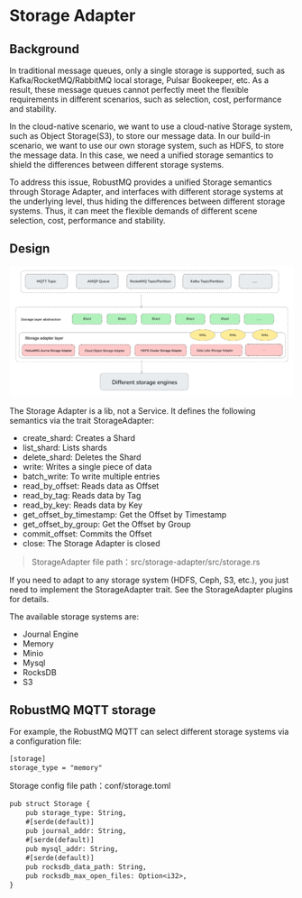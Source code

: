 # Storage Adapter
## Background
In traditional message queues, only a single storage is supported, such as Kafka/RocketMQ/RabbitMQ local storage, Pulsar Bookeeper, etc. As a result, these message queues cannot perfectly meet the flexible requirements in different scenarios, such as selection, cost, performance and stability.

In the cloud-native scenario, we want to use a cloud-native Storage system, such as Object Storage(S3), to store our message data. In our build-in scenario, we want to use our own storage system, such as HDFS, to store the message data. In this case, we need a unified storage semantics to shield the differences between different storage systems.

To address this issue, RobustMQ provides a unified Storage semantics through Storage Adapter, and interfaces with different storage systems at the underlying level, thus hiding the differences between different storage systems. Thus, it can meet the flexible demands of different scene selection, cost, performance and stability.


## Design
![image](../../images/storage-adapter.png)

The Storage Adapter is a lib, not a Service. It defines the following semantics via the trait StorageAdapter:
- create_shard: Creates a Shard
- list_shard: Lists shards
- delete_shard: Deletes the Shard
- write: Writes a single piece of data
- batch_write: To write multiple entries
- read_by_offset: Reads data as Offset
- read_by_tag: Reads data by Tag
- read_by_key: Reads data by Key
- get_offset_by_timestamp: Get the Offset by Timestamp
- get_offset_by_group: Get the Offset by Group
- commit_offset: Commits the Offset
- close: The Storage Adapter is closed


> StorageAdapter file path：src/storage-adapter/src/storage.rs

If you need to adapt to any storage system (HDFS, Ceph, S3, etc.), you just need to implement the StorageAdapter trait. See the StorageAdapter plugins for details.

The available storage systems are:

- Journal Engine
- Memory
- Minio
- Mysql
- RocksDB
- S3

## RobustMQ MQTT storage
For example, the RobustMQ MQTT can select different storage systems via a configuration file:

```
[storage]
storage_type = "memory"
```

Storage config file path：conf/storage.toml
```
pub struct Storage {
    pub storage_type: String,
    #[serde(default)]
    pub journal_addr: String,
    #[serde(default)]
    pub mysql_addr: String,
    #[serde(default)]
    pub rocksdb_data_path: String,
    pub rocksdb_max_open_files: Option<i32>,
}
```
